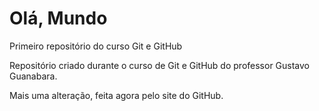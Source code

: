 # Olá, Mundo
 Primeiro repositório do curso Git e GitHub

 Repositório criado durante o curso de Git e GitHub do professor Gustavo Guanabara.
 
 Mais uma alteração, feita agora pelo site do GitHub.
